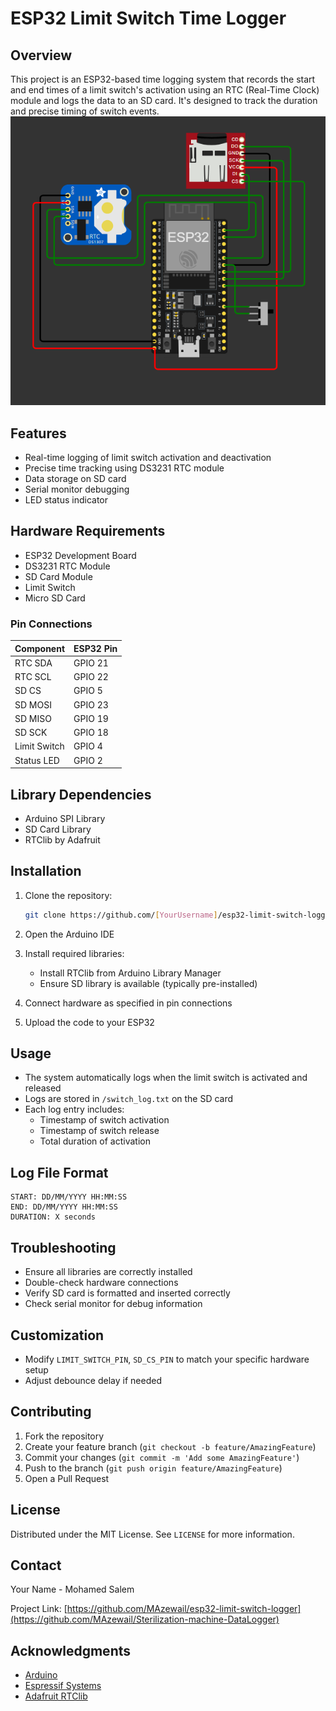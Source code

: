 # ESP32 Limit Switch Time Logger

## Overview

This project is an ESP32-based time logging system that records the start and end times of a limit switch's activation using an RTC (Real-Time Clock) module and logs the data to an SD card. It's designed to track the duration and precise timing of switch events.
![Diagram](https://github.com/MAzewail/Sterilization-machine-DataLogger/blob/main/Diagram.PNG)
## Features

- Real-time logging of limit switch activation and deactivation
- Precise time tracking using DS3231 RTC module
- Data storage on SD card
- Serial monitor debugging
- LED status indicator

## Hardware Requirements

- ESP32 Development Board
- DS3231 RTC Module
- SD Card Module
- Limit Switch
- Micro SD Card

### Pin Connections

| Component   | ESP32 Pin |
|-------------|-----------|
| RTC SDA     | GPIO 21   |
| RTC SCL     | GPIO 22   |
| SD CS       | GPIO 5    |
| SD MOSI     | GPIO 23   |
| SD MISO     | GPIO 19   |
| SD SCK      | GPIO 18   |
| Limit Switch| GPIO 4    |
| Status LED  | GPIO 2    |

## Library Dependencies

- Arduino SPI Library
- SD Card Library
- RTClib by Adafruit

## Installation

1. Clone the repository:
   ```bash
   git clone https://github.com/[YourUsername]/esp32-limit-switch-logger.git
   ```

2. Open the Arduino IDE

3. Install required libraries:
   - Install RTClib from Arduino Library Manager
   - Ensure SD library is available (typically pre-installed)

4. Connect hardware as specified in pin connections

5. Upload the code to your ESP32

## Usage

- The system automatically logs when the limit switch is activated and released
- Logs are stored in `/switch_log.txt` on the SD card
- Each log entry includes:
  - Timestamp of switch activation
  - Timestamp of switch release
  - Total duration of activation

## Log File Format

```
START: DD/MM/YYYY HH:MM:SS
END: DD/MM/YYYY HH:MM:SS
DURATION: X seconds
```

## Troubleshooting

- Ensure all libraries are correctly installed
- Double-check hardware connections
- Verify SD card is formatted and inserted correctly
- Check serial monitor for debug information

## Customization

- Modify `LIMIT_SWITCH_PIN`, `SD_CS_PIN` to match your specific hardware setup
- Adjust debounce delay if needed

## Contributing

1. Fork the repository
2. Create your feature branch (`git checkout -b feature/AmazingFeature`)
3. Commit your changes (`git commit -m 'Add some AmazingFeature'`)
4. Push to the branch (`git push origin feature/AmazingFeature`)
5. Open a Pull Request

## License

Distributed under the MIT License. See `LICENSE` for more information.

## Contact

Your Name - Mohamed Salem

Project Link: [https://github.com/MAzewail/esp32-limit-switch-logger](https://github.com/MAzewail/Sterilization-machine-DataLogger)

## Acknowledgments

- [Arduino](https://www.arduino.cc/)
- [Espressif Systems](https://www.espressif.com/)
- [Adafruit RTClib](https://github.com/adafruit/RTClib)
